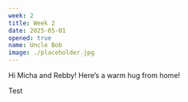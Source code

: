 ```yaml
---
week: 2
title: Week 2
date: 2025-05-01
opened: true
name: Uncle Bob
image: ./placeholder.jpg
---
```

Hi Micha and Rebby! Here’s a warm hug from home!

Test